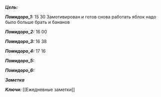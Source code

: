 
***Цель:***  

***Помидоро_1:*** 15 30
	Замотивирован и готов снова работать
	яблок надо было больше брать и бананов
	
***Помидоро_2:***  16 00

***Помидоро_3:***  16 38

***Помидоро_4:***  17 16

***Помидоро_5:*** 

***Помидоро_6:*** 

***Заметка*** 


***Ключи:*** [[Ежедневные заметки]]